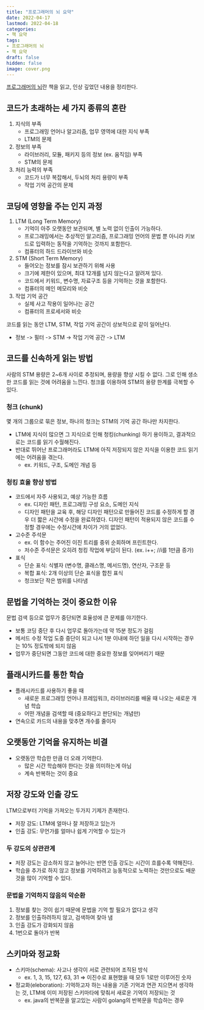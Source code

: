 ```yaml
---
title: "프로그래머의 뇌 요약"
date: 2022-04-17
lastmod: 2022-04-18
categories:
- 책 요약
tags:
- 프로그래머의 뇌
- 책 요약
draft: false
hidden: false
image: cover.png
---
```


[프로그래머의 뇌](http://www.yes24.com/Product/Goods/105911017)란 책을 읽고, 인상 깊었던 내용을 정리한다.

## 코드가 초래하는 세 가지 종류의 혼란

1. 지식의 부족
   - 프로그래밍 언어나 알고리즘, 업무 영역에 대한 지식 부족
   - LTM의 문제
2. 정보의 부족
   - 라이브러리, 모듈, 패키지 등의 정보 (ex. 움직임) 부족
   - STM의 문제
3. 처리 능력의 부족
   - 코드가 너무 복잡해서, 두뇌의 처리 용량이 부족
   - 작업 기억 공간의 문제

## 코딩에 영향을 주는 인지 과정

1. LTM (Long Term Memory)
   - 기억이 아주 오랫동안 보관되며, 별 노력 없이 인출이 가능하다.
   - 프로그래밍에서는 추상적인 알고리즘, 프로그래밍 언어의 문법 뿐 아니라 키보드로 입력하는 동작을 기억하는 것까지 포함한다.
   - 컴퓨터의 하드 드라이브와 비슷
2. STM (Short Term Memory)
   - 들어오는 정보를 잠시 보관하기 위해 사용
   - 크기에 제한이 있으며, 최대 12개를 넘지 않는다고 알려져 있다.
   - 코드에서 키워드, 변수명, 자료구조 등을 기억하는 것을 포함한다.
   - 컴퓨터의 메인 메모리와 비슷
3. 작업 기억 공간
   - 실제 사고 작용이 일어나는 공간
   - 컴퓨터의 프로세서와 비슷

코드를 읽는 동안 LTM, STM, 작업 기억 공간이 상보적으로 같이 일어난다.

- 정보 -> 필터 -> STM -> 작업 기억 공간 -> LTM

## 코드를 신속하게 읽는 방법

사람의 STM 용량은 2~6개 사이로 추정되며, 용량을 향상 시킬 수 없다. 그로 인해 생소한 코드를 읽는 것에 어려움을 느낀다. 청크를 이용하여 STM의 용량 한계를 극복할 수 있다.

### 청크 (chunk)

몇 개의 그룹으로 묶은 정보, 하나의 청크는 STM의 기억 공간 하나만 차지한다.

- LTM에 지식이 많으면 그 지식으로 인해 청킹(chunking) 하기 용이하고, 결과적으로는 코드를 읽기 수월해진다.
- 반대로 뛰어난 프로그래머라도 LTM에 아직 저장되지 않은 지식을 이용한 코드 읽기에는 어려움을 겪는다.
  - ex. 키워드, 구조, 도메인 개념 등

### 청킹 효율 향상 방법

- 코드에서 자주 사용되고, 예상 가능한 흐름
  - ex. 디자인 패턴, 프로그래밍 구성 요소, 도메인 지식
  - 디자인 패턴을 교육 후, 해당 디자인 패턴으로 만들어진 코드를 수정하게 할 경우 더 짧은 시간에 수정을 완료하였다. 디자인 패턴이 적용되지 않은 코드를 수정할 경우에는 수정시간에 차이가 거의 없었다.
- 고수준 주석문
  - ex. 이 함수는 주어진 이진 트리를 중위 순회하며 프린트한다.
  - 저수준 주석문은 오히려 청킹 작업에 부담이 된다. (ex. i++; //i를 1만큼 증가)
- 표식
  - 단순 표식: 식별자 (변수명, 클래스명, 메서드명), 연산자, 구조문 등
  - 복합 표식: 2개 이상의 단순 표식을 합친 표식
  - 청크보단 작은 범위를 나타냄

## 문법을 기억하는 것이 중요한 이유

문법 검색 등으로 업무가 중단되면 효율성에 큰 문제를 야기한다.

- 보통 코딩 중단 후 다시 업무로 돌아가는데 약 15분 정도가 걸림
- 메서드 수정 작업 도중 중단이 되고 나서 1분 이내에 하던 일을 다시 시작하는 경우는 10% 정도밖에 되지 않음
- 업무가 중단되면 그동안 코드에 대한 중요한 정보를 잊어버리기 때문

## 플래시카드를 통한 학습

- 플래시카드를 사용하기 좋을 때
  - 새로운 프로그래밍 언어나 프레임워크, 라이브러리를 배울 때 나오는 새로운 개념 학습 
  - 어떤 개념을 검색할 때 (중요하다고 판단되는 개념만)
- 연속으로 카드의 내용을 맞추면 개수를 줄이자

## 오랫동안 기억을 유지하는 비결

- 오랫동안 학습한 만큼 더 오래 기억한다.
  - 많은 시간 학습해야 한다는 것을 의미하는게 아님
  - 계속 반복하는 것이 중요

## 저장 강도와 인출 강도

LTM으로부터 기억을 가져오는 두가지 기제가 존재한다.

- 저장 강도: LTM에 얼마나 잘 저장하고 있는가
- 인출 강도: 무언가를 얼마나 쉽게 기억할 수 있는가

### 두 강도의 상관관계

- 저장 강도는 감소하지 않고 늘어나는 반면 인출 강도는 시간이 흐를수록 약해진다.
- 학습을 추가로 하지 않고 정보를 기억하려고 능동적으로 노력하는 것만으로도 배운 것을 많이 기억할 수 있다.

### 문법을 기억하지 않음의 악순환

1. 정보를 찾는 것이 쉽기 때문에 문법을 기억 할 필요가 없다고 생각
2. 정보를 인출하려하지 않고, 검색하여 찾아 냄
3. 인출 강도가 강화되지 않음
4. 1번으로 돌아가 반복

## 스키마와 정교화

- 스키마(schema): 사고나 생각이 서로 관련되어 조직된 방식
  - ex. 1, 3, 15, 127, 63, 31 => 이진수로 표현했을 때 모두 1로만 이루어진 숫자
- 정교화(eleboration): 기억하고자 하는 내용을 기존 기억과 연관 지으면서 생각하는 것, LTM에 이미 저장된 스키마타에 맞춰서 새로운 기억이 저장되는 것
  - ex. java의 반복문을 알고있는 사람이 golang의 반복문을 학습하는 경우
